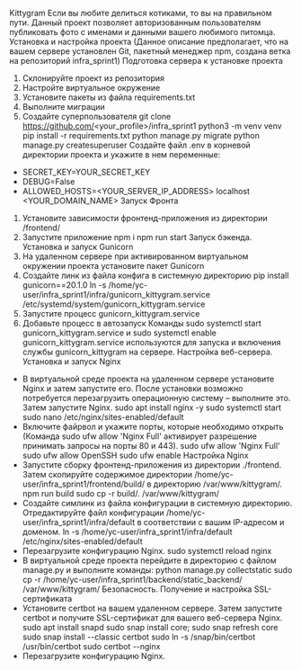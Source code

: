 Kittygram
Если вы любите делиться котиками, то вы на правильном пути. Данный проект позволяет авторизованным пользователям публиковать фото с именами и данными вашего любимого питомца.
Установка и настройка проекта
(Данное описание предполагает, что на вашем сервере установлен Git, пакетный менеджер npm, создана ветка на репозиторий infra_sprint1)
Подготовка сервера к установке проекта
1. Склонируйте проект из репозитория
2. Настройте виртуальное окружение
3. Установите пакеты из файла requirements.txt
4. Выполните миграции
5. Создайте суперпользователя
git clone https://github.com/<your_profile>/infra_sprint1
python3 -m venv venv
pip install -r requirements.txt
python manage.py migrate
python manage.py createsuperuser 
Создайте файл .env в корневой директории проекта и укажите в нем переменные:
- SECRET_KEY=YOUR_SECRET_KEY
- DEBUG=False
- ALLOWED_HOSTS=<YOUR_SERVER_IP_ADDRESS> localhost <YOUR_DOMAIN_NAME>
Запуск Фронта
1. Установите зависимости фронтенд-приложения из директории /frontend/
2. Запустите приложение
npm i
npm run start
Запуск бэкенда. Установка и запуск Gunicorn
1. На удаленном сервере при активированном виртуальном окружении проекта установите пакет Gunicorn
2. Cоздайте линк из файла конфига в системную директорию
pip install gunicorn==20.1.0
ln -s /home/yc-user/infra_sprint1/infra/gunicorn_kittygram.service /etc/systemd/system/gunicorn_kittygram.service
3. Запустите процесс gunicorn_kittygram.service
4. Добавьте процесс в автозапуск
Команды sudo systemctl start gunicorn_kittygram.service и sudo systemctl enable gunicorn_kittygram.service используются для запуска и включения службы gunicorn_kittygram на сервере.
Настройка веб-сервера. Установка и запуск Nginx
- В виртуальной среде проекта на удаленном сервере установите Nginx и затем запустите его. После установки возможно потребуется перезагрузить операционную систему – выполните это. Затем запустите Nginx.
sudo apt install nginx -y
sudo systemctl start  sudo nano /etc/nginx/sites-enabled/default
- Включите файрвол и укажите порты, которые необходимо открыть (Команда sudo ufw allow 'Nginx Full' активирует разрешение принимать запросы на порты 80 и 443).
sudo ufw allow 'Nginx Full'
sudo ufw allow OpenSSH
sudo ufw enable
Настройка Nginx
- Запустите сборку фронтенд-приложения из директории ./frontend. Затем скопируйте содержимое директории /home/yc-user/infra_sprint1/frontend/build/ в директорию /var/www/kittygram/.
npm run build
sudo cp -r build/. /var/www/kittygram/
- Создайте симлинк из файла конфигурации в системную директорию. Отредактируйте файл конфигурации /home/yc-user/infra_sprint1/infra/default в соответствии с вашим IP-адресом и доменом.
ln -s /home/yc-user/infra_sprint1/infra/default /etc/nginx/sites-enabled/default
- Перезагрузите конфигурацию Nginx.
sudo systemctl reload nginx
- В виртуальной среде проекта перейдите в директорию с файлом manage.py и выполните команды:
python manage.py collectstatic
sudo cp -r /home/yc-user/infra_sprint1/backend/static_backend/ /var/www/kittygram/
Безопасность. Получение и настройка SSL-сертификата
- Установите certbot на вашем удаленном сервере. Затем запустите certbot и получите SSL-сертификат для вашего веб-сервера Nginx.
sudo apt install snapd
sudo snap install core; sudo snap refresh core
sudo snap install --classic certbot
sudo ln -s /snap/bin/certbot /usr/bin/certbot
sudo certbot --nginx
- Перезагрузите конфигурацию Nginx.

